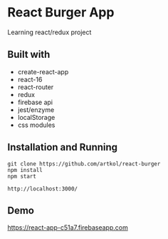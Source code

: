 # React Burger App

Learning react/redux project

## Built with

* create-react-app
* react-16
* react-router
* redux
* firebase api
* jest/enzyme
* localStorage
* css modules

## Installation and Running

```
git clone https://github.com/artkol/react-burger
npm install
npm start

http://localhost:3000/
```

## Demo

https://react-app-c51a7.firebaseapp.com

